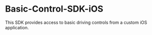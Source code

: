 Basic-Control-SDK-iOS
=====================

This SDK provides access to basic driving controls from a custom iOS application.

